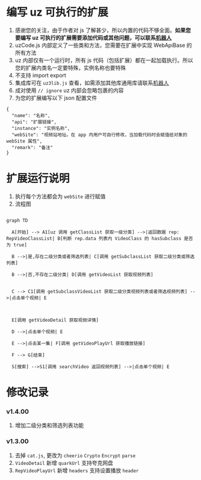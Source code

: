 # 编写 uz 可执行的扩展

1. 感谢您的关注，由于作者对 js 了解甚少，所以内置的代码不够全面。**如果您要编写 uz 可执行的扩展需要添加代码或其他问题，可以联系[机器人](https://t.me/uzVideoAppbot)**
2. uzCode.js 内部定义了一些类和方法，您需要在扩展中实现 WebApiBase 的所有方法
3. uz 内部仅有一个运行时，所有 js 代码（包括扩展）都在一起加载执行。所以您的扩展内类名一定要特殊，实例名称也要特殊
4. 不支持 import export
5. 集成库可在 `uz3lib.js` 查看，如需添加其他库通用库请联系[机器人](https://t.me/uzVideoAppbot)
6. 成对使用 `// ignore` uz 内部会忽略包裹的内容
7. 为您的扩展编写以下 json 配置文件

```
{
  "name": "名称",
  "api": "扩展链接",
  "instance": "实例名称",
  "webSite": "视频站地址。在 app 内用户可自行修改，当加载代码时会赋值给对象的 webSite 属性",
  "remark": "备注"
}

```

# 扩展运行说明

1. 执行每个方法都会为 `webSite` 进行赋值
2. 流程图

```mermaid

graph TD

  A[开始] --> A1[uz 调用 getClassList 获取一级分类] -->|返回数据 rep: RepVideoClassList| B[判断 rep.data 列表内 VideoClass 的 hasSubclass 是否为 true]

  B -->|是,存在二级分类或者筛选列表| C[调用 getSubclassList 获取二级分类或筛选列表]

  B -->|否,不存在二级分类| D[调用 getVideoList 获取视频列表]


  C --> C1[调用 getSubclassVideoList 获取二级分类视频列表或者筛选视频列表] -->|点击单个视频| E



  E[调用 getVideoDetail 获取视频详情]

  D -->|点击单个视频| E

  E -->|点击某一集| F[调用 getVideoPlayUrl 获取播放链接]

  F --> G[结束]

  S[搜索] -->S1[调用 searchVideo 返回视频列表] -->|点击单个视频| E

```

# 修改记录

### v1.4.00

1. 增加二级分类和筛选列表功能

### v1.3.00

1. 去掉 `cat.js`, 更改为 `cheerio` `Crypto` `Encrypt` `parse`
2. `VideoDetail` 新增 `quarkUrl` 支持夸克网盘
3. `RepVideoPlayUrl` 新增 `headers` 支持设置播放 `header`

```

```
